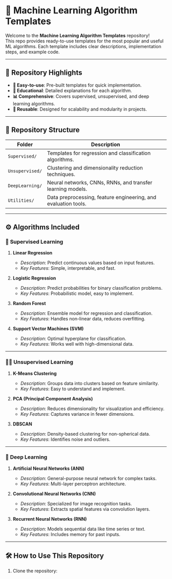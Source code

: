 # 🤖 Machine Learning Algorithm Templates  

Welcome to the **Machine Learning Algorithm Templates** repository!  
This repo provides ready-to-use templates for the most popular and useful ML algorithms. Each template includes clear descriptions, implementation steps, and example code.  

---

## 🌟 **Repository Highlights**
- **🚀 Easy-to-use**: Pre-built templates for quick implementation.  
- **📖 Educational**: Detailed explanations for each algorithm.  
- **📊 Comprehensive**: Covers supervised, unsupervised, and deep learning algorithms.  
- **🔗 Reusable**: Designed for scalability and modularity in projects.  

---

## 📂 **Repository Structure**  
| **Folder**       | **Description**                                                 |  
|-------------------|-----------------------------------------------------------------|  
| `Supervised/`     | Templates for regression and classification algorithms.         |  
| `Unsupervised/`   | Clustering and dimensionality reduction techniques.             |  
| `DeepLearning/`   | Neural networks, CNNs, RNNs, and transfer learning models.      |  
| `Utilities/`      | Data preprocessing, feature engineering, and evaluation tools.  |  

---

## ⚙️ **Algorithms Included**  

### 🧮 **Supervised Learning**  
1. **Linear Regression**  
   - *Description*: Predict continuous values based on input features.  
   - *Key Features*: Simple, interpretable, and fast.  

2. **Logistic Regression**  
   - *Description*: Predict probabilities for binary classification problems.  
   - *Key Features*: Probabilistic model, easy to implement.  

3. **Random Forest**  
   - *Description*: Ensemble model for regression and classification.  
   - *Key Features*: Handles non-linear data, reduces overfitting.  

4. **Support Vector Machines (SVM)**  
   - *Description*: Optimal hyperplane for classification.  
   - *Key Features*: Works well with high-dimensional data.  

---

### 🧑‍🏫 **Unsupervised Learning**  
1. **K-Means Clustering**  
   - *Description*: Groups data into clusters based on feature similarity.  
   - *Key Features*: Easy to understand and implement.  

2. **PCA (Principal Component Analysis)**  
   - *Description*: Reduces dimensionality for visualization and efficiency.  
   - *Key Features*: Captures variance in fewer dimensions.  

3. **DBSCAN**  
   - *Description*: Density-based clustering for non-spherical data.  
   - *Key Features*: Identifies noise and outliers.  

---

### 🧠 **Deep Learning**  
1. **Artificial Neural Networks (ANN)**  
   - *Description*: General-purpose neural network for complex tasks.  
   - *Key Features*: Multi-layer perceptron architecture.  
 
2. **Convolutional Neural Networks (CNN)**  
   - *Description*: Specialized for image recognition tasks.  
   - *Key Features*: Extracts spatial features via convolution layers.  

3. **Recurrent Neural Networks (RNN)**  
   - *Description*: Models sequential data like time series or text.  
   - *Key Features*: Includes memory for past inputs.  

---

## 🛠️ **How to Use This Repository**  
1. Clone the repository:  
   ```bash
